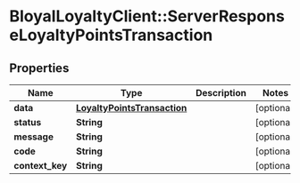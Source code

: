 # BloyalLoyaltyClient::ServerResponseLoyaltyPointsTransaction

## Properties
Name | Type | Description | Notes
------------ | ------------- | ------------- | -------------
**data** | [**LoyaltyPointsTransaction**](LoyaltyPointsTransaction.md) |  | [optional] 
**status** | **String** |  | [optional] 
**message** | **String** |  | [optional] 
**code** | **String** |  | [optional] 
**context_key** | **String** |  | [optional] 


